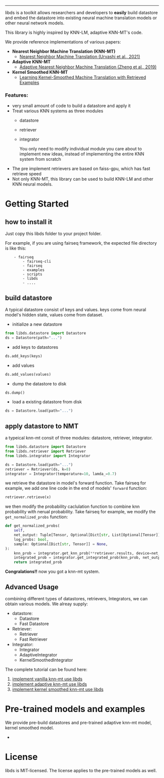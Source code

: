 --------------------------------------------------------------------------------

libds is a toolkit allows researchers and developers to **easily** build datastore and embed the datastore into existing neural machine translation models or other neural network models.

This library is highly inspired by KNN-LM, adaptive KNN-MT's code.

We provide reference implementations of various papers:

* **Nearest Neighbor Machine Translation (KNN-MT)**
  + [Nearest Neighbor Machine Translation (Urvashi et al., 2021)](https://arxiv.org/abs/2010.00710)
* **Adaptive KNN-MT**
  + [ Adaptive Nearest Neighbor Machine Translation (Zheng et al., 2019)](https://arxiv.org/abs/2105.13022v1)
* **Kernel Smoothed KNN-MT**
  + [Learning Kernel-Smoothed Machine Translation with Retrieved Examples](https://arxiv.org/abs/2109.09991)

### Features:
* very small amount of code to build a datastore and apply it
* Treat various KNN systems as three modules
  - datastore
  - retriever
  - integrator

    You only need to modify individual module you care about to implement new ideas, instead of implementing the entire KNN system from scratch
* The pre implement retrievers are based on faiss-gpu, which has fast retrieve speed
* Not only KNN-MT, this library can be used to build KNN-LM and other KNN neural models.


# Getting Started
## how to install it
Just copy this libds folder to your project folder.

For example, if you are using fairseq framework, the expected file directory is like this:
```
    - fairseq
        - fairseq-cli
        - fairseq
        - examples
        - scripts
        - libds
        - ....
```

## build datastore
A typical datastore consist of keys and values. keys come from neural model's hidden state, values come from dataset.
- initialize a new datastore
```python
from libds.datastore import Datastore
ds = Datastore(path="...")
```
- add keys to datastores
```python
ds.add_keys(keys)
```
- add values
```python
ds.add_values(values)
```
- dump the datastore to disk
```python
ds.dump()
```
- load a existing datastore from disk
```python
ds = Datastore.load(path="...")
```

## apply datastore to NMT
a typeical knn-mt consit of three modules: datastore, retriever, integrator.
```python
from libds.datastore import Datastore
from libds.retriever import Retriever
from libds.integrator import Integrator

ds = Datastore.load(path="...")
retriever = Retriever(ds, k=8)
integrator = Integrator(temperature=10, lamda_=0.7)
```
we retrieve the datastore in model's forward function. Take fairseq for example, we add one line code in the end of models' `forward` function:
```python
retriever.retrieve(x)
```
we then modify the probability caclulation function to combine knn probability with nerual probability. Take fairseq for example, we modify the `get_normalized_probs` function:
```python
def get_normalized_probs(
    self,
    net_output: Tuple[Tensor, Optional[Dict[str, List[Optional[Tensor]]]]],
    log_probs: bool,
    sample: Optional[Dict[str, Tensor]] = None,
):
    knn_prob = integrator.get_knn_prob(**retriever.results, device=net_output[0].device)
    integrated_prob = integrator.get_integrated_prob(knn_prob, net_output[0], log_probs=log_probs)
    return integrated_prob
```

**Congralations!!** now you got a knn-mt system.
## Advanced Usage
combining different types of datastores, retrievers, Integrators, we can obtain various models. We alreay supply:
- datastore:
    - Datastore
    - Fast Datastore
- Retriever:
    - Retriever
    - Fast Retriever
- Integrator:
    - Integrator
    - AdaptiveIntegrator
    - KernelSmoothedIntegrator

The complete tutorial can be found here:
1. [implement vanilla knn-mt use libds]()
2. [implement adaptive knn-mt use libds]()
3. [implement kernel smoothed knn-mt use libds]()



# Pre-trained models and examples

We provide pre-build datastores and pre-trained adaptive knn-mt model, kernel smoothed model.

* 

# License

libds is MIT-licensed.
The license applies to the pre-trained models as well.
```
